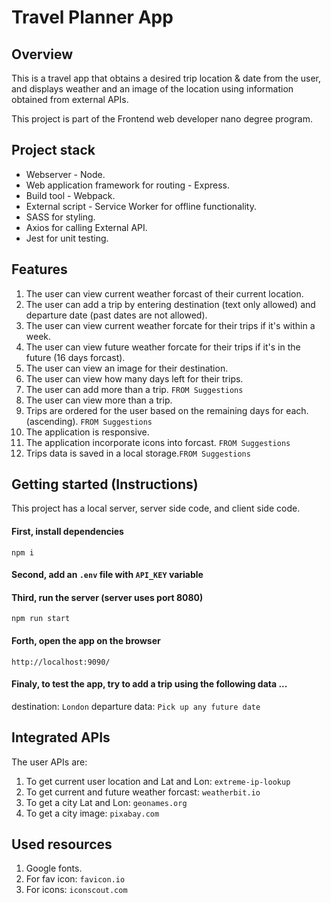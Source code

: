 # Travel Planner App

## Overview

This is a travel app that obtains a desired trip location & date from the user, and displays weather and an image of the location using information obtained from external APIs.

This project is part of the Frontend web developer nano degree program.

## Project stack

- Webserver - Node.
- Web application framework for routing - Express.
- Build tool - Webpack.
- External script - Service Worker for offline functionality.
- SASS for styling.
- Axios for calling External API.
- Jest for unit testing.

## Features

1. The user can view current weather forcast of their current location.
1. The user can add a trip by entering destination (text only allowed) and departure date (past dates are not allowed).
1. The user can view current weather forcate for their trips if it's within a week.
1. The user can view future weather forcate for their trips if it's in the future (16 days forcast).
1. The user can view an image for their destination.
1. The user can view how many days left for their trips.
1. The user can add more than a trip. `FROM Suggestions`
1. The user can view more than a trip.
1. Trips are ordered for the user based on the remaining days for each. (ascending). `FROM Suggestions`
1. The application is responsive.
1. The application incorporate icons into forcast. `FROM Suggestions`
1. Trips data is saved in a local storage.`FROM Suggestions`

## Getting started (Instructions)

This project has a local server, server side code, and client side code.

#### First, install dependencies

`npm i`

#### Second, add an `.env` file with `API_KEY` variable

#### Third, run the server (server uses port 8080)

`npm run start`

#### Forth, open the app on the browser

`http://localhost:9090/`

#### Finaly, to test the app, try to add a trip using the following data ...

destination: `London`
departure data: `Pick up any future date`

## Integrated APIs

The user APIs are:

1. To get current user location and Lat and Lon: `extreme-ip-lookup`
1. To get current and future weather forcast: `weatherbit.io`
1. To get a city Lat and Lon: `geonames.org`
1. To get a city image: `pixabay.com`

## Used resources

1. Google fonts.
1. For fav icon: `favicon.io`
1. For icons: `iconscout.com`
